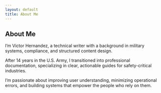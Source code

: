 ```yaml
---
layout: default
title: About Me
---
```



## About Me

I’m Victor Hernandez, a technical writer with a background in military systems, compliance, and structured content design.

After 14 years in the U.S. Army, I transitioned into professional documentation, specializing in clear, actionable guides for safety-critical industries.

I’m passionate about improving user understanding, minimizing operational errors, and building systems that empower the people who rely on them.

